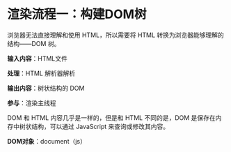 

# 渲染流程一：构建DOM树

浏览器无法直接理解和使用 HTML，所以需要将 HTML 转换为浏览器能够理解的结构——DOM 树。

**输入内容**：HTML文件

**处理**：HTML 解析器解析

**输出内容**：树状结构的 DOM

**参与**：渲染主线程

DOM 和 HTML 内容几乎是一样的，但是和 HTML 不同的是，DOM 是保存在内存中树状结构，可以通过 JavaScript 来查询或修改其内容。

**DOM对象**：document（js）































